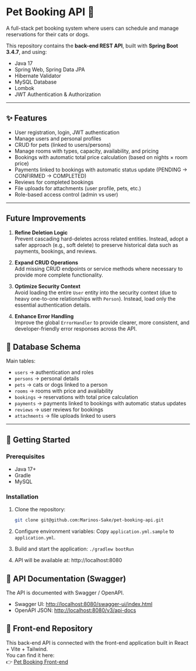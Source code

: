 # Pet Booking API 🐾

A full-stack pet booking system where users can schedule and manage reservations for their cats or dogs.

This repository contains the **back-end REST API**, built with **Spring Boot 3.4.7**, and using:

- Java 17
- Spring Web, Spring Data JPA
- Hibernate Validator
- MySQL Database
- Lombok
- JWT Authentication & Authorization

---

## ✨ Features

- User registration, login, JWT authentication
- Manage users and personal profiles
- CRUD for pets (linked to users/persons)
- Manage rooms with types, capacity, availability, and pricing
- Bookings with automatic total price calculation (based on nights × room price)
- Payments linked to bookings with automatic status update (PENDING → CONFIRMED → COMPLETED)
- Reviews for completed bookings
- File uploads for attachments (user profile, pets, etc.)
- Role-based access control (admin vs user)

---

## Future Improvements

1. **Refine Deletion Logic**  
   Prevent cascading hard-deletes across related entities. Instead, adopt a safer approach (e.g., soft delete) to preserve historical data such as payments, bookings, and reviews.

2. **Expand CRUD Operations**  
   Add missing CRUD endpoints or service methods where necessary to provide more complete functionality.

3. **Optimize Security Context**  
   Avoid loading the entire `User` entity into the security context (due to heavy one-to-one relationships with `Person`). Instead, load only the essential authentication details.

4. **Enhance Error Handling**  
   Improve the global `ErrorHandler` to provide clearer, more consistent, and developer-friendly error responses across the API.

## 📂 Database Schema

Main tables:

- `users` → authentication and roles
- `persons` → personal details
- `pets` → cats or dogs linked to a person
- `rooms` → rooms with price and availability
- `bookings` → reservations with total price calculation
- `payments` → payments linked to bookings with automatic status updates
- `reviews` → user reviews for bookings
- `attachments` → file uploads linked to users

---

## 🚀 Getting Started

### Prerequisites
- Java 17+
- Gradle
- MySQL

### Installation

1. Clone the repository:
   ```bash
   git clone git@github.com:Marinos-Sake/pet-booking-api.git

2. Configure environment variables:
   Copy `application.yml.sample` to `application.yml`.

3. Build and start the application:
   `./gradlew bootRun`

4. API will be available at:
   http://localhost:8080


## 📘 API Documentation (Swagger)

The API is documented with Swagger / OpenAPI.

- Swagger UI: [http://localhost:8080/swagger-ui/index.html](http://localhost:8080/swagger-ui/index.html)
- OpenAPI JSON: [http://localhost:8080/v3/api-docs](http://localhost:8080/v3/api-docs)


## 🔗 Front-end Repository

This back-end API is connected with the front-end application built in React + Vite + Tailwind.  
You can find it here:  
👉 [Pet Booking Front-end](https://github.com/Marinos-Sake/pet-booking-frontend)




